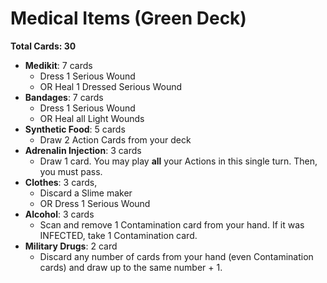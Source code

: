# Medical Items (Green Deck)

**Total Cards: 30**

- **Medikit**: 7 cards
  - Dress 1 Serious Wound 
  - OR Heal 1 Dressed Serious Wound
- **Bandages**: 7 cards
  - Dress 1 Serious Wound
  - OR Heal all Light Wounds
- **Synthetic Food**: 5 cards
  - Draw 2 Action Cards from your deck
- **Adrenalin Injection**: 3 cards
  - Draw 1 card. You may play **all** your Actions in this single turn. Then, you must pass.
- **Clothes**: 3 cards,
  - Discard a Slime maker
  - OR Dress 1 Serious Wound
- **Alcohol**: 3 cards
  - Scan and remove 1 Contamination card from your hand. If it was INFECTED, take 1 Contamination card.
- **Military Drugs**: 2 card
  - Discard any number of cards from your hand (even Contamination cards) and draw up to the same number + 1.
